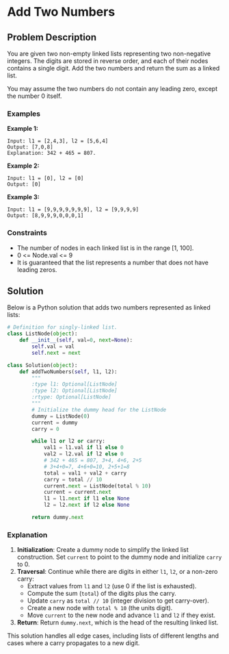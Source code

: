 # Add Two Numbers

## Problem Description

You are given two non-empty linked lists representing two non-negative integers. The digits are stored in reverse order, and each of their nodes contains a single digit. Add the two numbers and return the sum as a linked list.

You may assume the two numbers do not contain any leading zero, except the number 0 itself.

### Examples

**Example 1:**
```
Input: l1 = [2,4,3], l2 = [5,6,4]
Output: [7,0,8]
Explanation: 342 + 465 = 807.
```

**Example 2:**
```
Input: l1 = [0], l2 = [0]
Output: [0]
```

**Example 3:**
```
Input: l1 = [9,9,9,9,9,9,9], l2 = [9,9,9,9]
Output: [8,9,9,9,0,0,0,1]
```

### Constraints
- The number of nodes in each linked list is in the range [1, 100].
- 0 <= Node.val <= 9
- It is guaranteed that the list represents a number that does not have leading zeros.

## Solution

Below is a Python solution that adds two numbers represented as linked lists:

```python
# Definition for singly-linked list.
class ListNode(object):
    def __init__(self, val=0, next=None):
        self.val = val
        self.next = next

class Solution(object):
    def addTwoNumbers(self, l1, l2):
        """
        :type l1: Optional[ListNode]
        :type l2: Optional[ListNode]
        :rtype: Optional[ListNode]
        """
        # Initialize the dummy head for the ListNode
        dummy = ListNode(0)
        current = dummy
        carry = 0

        while l1 or l2 or carry:
            val1 = l1.val if l1 else 0
            val2 = l2.val if l2 else 0
            # 342 + 465 = 807, 3+4, 4+6, 2+5
            # 3+4+0=7, 4+6+0=10, 2+5+1=8
            total = val1 + val2 + carry
            carry = total // 10
            current.next = ListNode(total % 10)
            current = current.next
            l1 = l1.next if l1 else None
            l2 = l2.next if l2 else None

        return dummy.next
```

### Explanation
1. **Initialization**: Create a dummy node to simplify the linked list construction. Set `current` to point to the dummy node and initialize `carry` to 0.
2. **Traversal**: Continue while there are digits in either `l1`, `l2`, or a non-zero carry:
   - Extract values from `l1` and `l2` (use 0 if the list is exhausted).
   - Compute the sum (`total`) of the digits plus the carry.
   - Update `carry` as `total // 10` (integer division to get carry-over).
   - Create a new node with `total % 10` (the units digit).
   - Move `current` to the new node and advance `l1` and `l2` if they exist.
3. **Return**: Return `dummy.next`, which is the head of the resulting linked list.

This solution handles all edge cases, including lists of different lengths and cases where a carry propagates to a new digit.